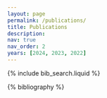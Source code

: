 ```yaml
---
layout: page
permalink: /publications/
title: Publications
description: 
nav: true
nav_order: 2
years: [2024, 2023, 2022]
---
```


<!-- _pages/publications.md -->

<!-- Bibsearch Feature -->

{% include bib_search.liquid %}

<div class="publications">

{% bibliography %}

</div>
